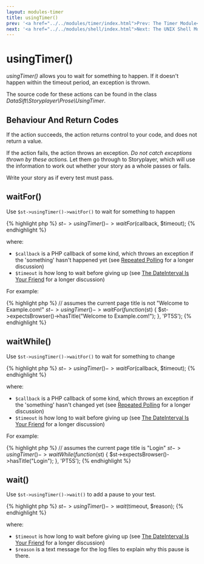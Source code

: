 ```yaml
---
layout: modules-timer
title: usingTimer()
prev: '<a href="../../modules/timer/index.html">Prev: The Timer Module</a>'
next: '<a href="../../modules/shell/index.html">Next: The UNIX Shell Module</a>'
---
```


# usingTimer()

_usingTimer()_ allows you to wait for something to happen.  If it doesn't happen within the timeout period, an exception is thrown.

The source code for these actions can be found in the class _DataSift\Storyplayer\Prose\UsingTimer_.

## Behaviour And Return Codes

If the action succeeds, the action returns control to your code, and does not return a value.

If the action fails, the action throws an exception. _Do not catch exceptions thrown by these actions._ Let them go through to Storyplayer, which will use the information to work out whether your story as a whole passes or fails.

Write your story as if every test must pass.

## waitFor()

Use `$st->usingTimer()->waitFor()` to wait for something to happen

{% highlight php %}
$st->usingTimer()->waitFor($callback, $timeout);
{% endhighlight %}

where:

* `$callback` is a PHP callback of some kind, which throws an exception if the 'something' hasn't happened yet (see [Repeated Polling](index.html#repeated_polling) for a longer discussion)
* `$timeout` is how long to wait before giving up (see [The DateInterval Is Your Friend](index.html#the_dateinterval_is_your_friend) for a longer discussion)

For example:

{% highlight php %}
// assumes the current page title is not "Welcome to Example.com!"
$st->usingTimer()->waitFor(function($st) {
	$st->expectsBrowser()->hasTitle("Welcome to Example.com!");
}, 'PT5S');
{% endhighlight %}

## waitWhile()

Use `$st->usingTimer()->waitFor()` to wait for something to change

{% highlight php %}
$st->usingTimer()->waitFor($callback, $timeout);
{% endhighlight %}

where:

* `$callback` is a PHP callback of some kind, which throws an exception if the 'something' hasn't changed yet (see [Repeated Polling](index.html#repeated_polling) for a longer discussion)
* `$timeout` is how long to wait before giving up (see [The DateInterval Is Your Friend](index.html#the_dateinterval_is_your_friend) for a longer discussion)

For example:

{% highlight php %}
// assumes the current page title is "Login"
$st->usingTimer()->waitWhile(function($st) {
	$st->expectsBrowser()->hasTitle("Login");
}, 'PT5S');
{% endhighlight %}

## wait()

Use `$st->usingTimer()->wait()` to add a pause to your test.

{% highlight php %}
$st->usingTimer()->wait($timeout, $reason);
{% endhighlight %}

where:

* `$timeout` is how long to wait before giving up (see [The DateInterval Is Your Friend](index.html#the_dateinterval_is_your_friend) for a longer discussion)
* `$reason` is a text message for the log files to explain why this pause is there.